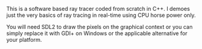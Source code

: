 This is a software based ray tracer coded from scratch in C++.
I demoes just the very basics of ray tracing in real-time using CPU horse power only.

You will need SDL2 to draw the pixels on the graphical context or you can simply replace it with GDI+ on Windows or the applicable alternative for your platform.
